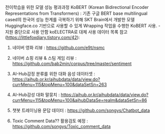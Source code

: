  전이학습을 위한 모델 성능 평과과정
 KoBERT (Korean Bidirectional Encoder Representations from Transformers) : 기존 구글 BERT base multilingual cased의 한국어 성능 한계를 극복하기 위해 SKT Brain에서 개발한 모델
 Huggingface.co 기반으로 사용할 수 있게 Wrapping 작업을 수행한 KoBERT 사용. - 지원 중단으로 사용 안함 koELECTRA로 대체
 사용 데이터 목록 참고(https://littlefoxdiary.tistory.com/42):
 1. 네이버 영화 리뷰 : https://github.com/e9t/nsmc
 2. 네이버 쇼핑 리뷰 & 스팀 게임 리뷰 : https://github.com/bab2min/corpus/tree/master/sentiment
 3. AI-Hub감정 분류를 위한 대화 음성 데이터셋 : https://aihub.or.kr/aihubdata/data/view.do?currMenu=115&topMenu=100&dataSetSn=263
 4. AI-Hub감성 대화 말뭉치 : https://aihub.or.kr/aihubdata/data/view.do?currMenu=115&topMenu=100&aihubDataSe=realm&dataSetSn=86
 5. 챗봇 트레이닝용 문답 데이터 : https://github.com/songys/Chatbot_data
 
 5. Toxic Comment Data?? 활용검토 예정 : https://github.com/songys/Toxic_comment_data